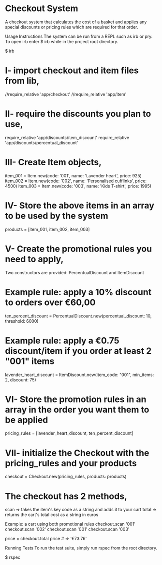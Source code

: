 # Checkout System
A checkout system that calculates the cost of a basket and applies any special discounts or pricing rules which are required for that order.

Usage Instructions
The system can be run from a REPL such as irb or pry. To open irb enter $ irb while in the project root directory.

$ irb

# I- import checkout and item files from lib,

//require_relative 'app/checkout'
//require_relative 'app/item'

# II- require the discounts you plan to use,

require_relative 'app/discounts/item_discount'
require_relative 'app/discounts/percentual_discount'

# III- Create Item objects,
item_001 = Item.new(code: '001', name: 'Lavender heart', price: 925)
item_002 = Item.new(code: '002', name: 'Personalised cufflinks', price: 4500)
item_003 = Item.new(code: '003', name: 'Kids T-shirt', price: 1995)

# IV- Store the above items in an array to be used by the system
products = [item_001, item_002, item_003]

# V- Create the promotional rules you need to apply,
Two constructors are provided: PercentualDiscount and ItemDiscount

# Example rule: apply a 10% discount to orders over €60,00
ten_percent_discount = PercentualDiscount.new(percentual_discount: 10, threshold: 6000)

# Example rule: apply a €0.75 discount/item if you order at least 2 "001" items
lavender_heart_discount = ItemDiscount.new(item_code: "001", min_items: 2, discount: 75)

# VI- Store the promotion rules in an array in the order you want them to be applied
pricing_rules = [lavender_heart_discount, ten_percent_discount]

# VII- initialize the Checkout with the pricing_rules and your products
checkout = Checkout.new(pricing_rules, products: products)

# The checkout has 2 methods,
scan => takes the item's key code as a string and adds it to your cart
total => returns the cart's total cost as a string in euros

Example: a cart using both promotional rules
checkout.scan '001'
checkout.scan '002'
checkout.scan '001'
checkout.scan '003'

price = checkout.total
price # => '€73.76'

Running Tests
To run the test suite, simply run rspec from the root directory.

$ rspec

